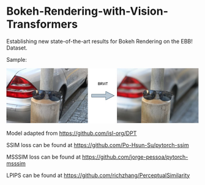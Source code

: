 # Bokeh-Rendering-with-Vision-Transformers
Establishing new state-of-the-art results for Bokeh Rendering on the EBB! Dataset.

Sample:

<img src="Examples/BRViT_sample1.jfif" />

Model adapted from https://github.com/isl-org/DPT

SSIM loss can be found at https://github.com/Po-Hsun-Su/pytorch-ssim

MSSSIM loss can be found at https://github.com/jorge-pessoa/pytorch-msssim

LPIPS can be found at https://github.com/richzhang/PerceptualSimilarity
